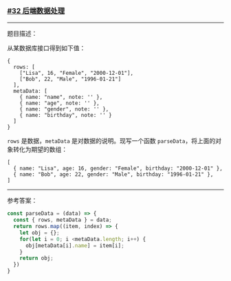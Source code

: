 ### [#32 后端数据处理](http://scriptoj.mangojuice.top/problems/32)


----
题目描述：

从某数据库接口得到如下值：

```
{
  rows: [
    ["Lisa", 16, "Female", "2000-12-01"],
    ["Bob", 22, "Male", "1996-01-21"]
  ],
  metaData: [
    { name: "name", note: '' },
    { name: "age", note: '' },
    { name: "gender", note: '' },
    { name: "birthday", note: '' }
  ]
}
```

`rows` 是数据，`metaData` 是对数据的说明。现写一个函数 `parseData`，将上面的对象转化为期望的数组：

```
[
  { name: "Lisa", age: 16, gender: "Female", birthday: "2000-12-01" },
  { name: "Bob", age: 22, gender: "Male", birthday: "1996-01-21" },
]
```

----
参考答案：

```js
const parseData = (data) => {
  const { rows, metaData } = data;
  return rows.map((item, index) => {
    let obj = {};
    for(let i = 0; i <metaData.length; i++) {
      obj[metaData[i].name] = item[i];
    }
    return obj;
  })
}
```


